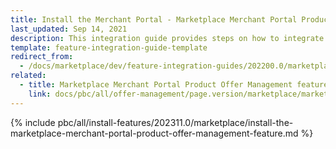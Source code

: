 ```yaml
---
title: Install the Merchant Portal - Marketplace Merchant Portal Product Offer Management feature
last_updated: Sep 14, 2021
description: This integration guide provides steps on how to integrate the Marketplace Merchant Portal Product Offer Management feature into a Spryker project.
template: feature-integration-guide-template
redirect_from:
  - /docs/marketplace/dev/feature-integration-guides/202200.0/marketplace-merchant-portal-product-offer-management-feature-integration.html
related:
  - title: Marketplace Merchant Portal Product Offer Management feature walkthrough
    link: docs/pbc/all/offer-management/page.version/marketplace/marketplace-merchant-portal-product-offer-management-feature-overview.html
---
```


{% include pbc/all/install-features/202311.0/marketplace/install-the-marketplace-merchant-portal-product-offer-management-feature.md %} <!-- To edit, see /_includes/pbc/all/install-features/202311.0/marketplace/install-the-marketplace-merchant-portal-product-offer-management-feature.md -->
